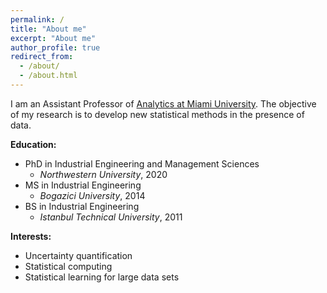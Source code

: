 ```yaml
---
permalink: /
title: "About me"
excerpt: "About me"
author_profile: true
redirect_from:
  - /about/
  - /about.html
---
```


I am an Assistant Professor of [Analytics at Miami University](https://www.miamioh.edu/fsb/academics/isa/). The objective of my research is to develop new statistical methods in the presence of data. 

**Education:**
  - PhD in Industrial Engineering and Management Sciences
      - *Northwestern University*, 2020
  - MS in Industrial Engineering
      - *Bogazici University*, 2014
  - BS in Industrial Engineering
      - *Istanbul Technical University*, 2011

**Interests:**
- Uncertainty quantification
- Statistical computing
- Statistical learning for large data sets



